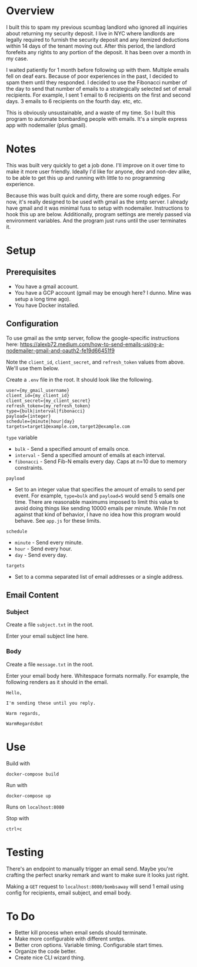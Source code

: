 # Overview
I built this to spam my previous scumbag landlord who ignored all inquiries about returning my security deposit.
I live in NYC where landlords are legally required to furnish the security deposit and any itemized deductions 
within 14 days of the tenant moving out. After this period, the landlord forefeits any rights to any portion of 
the deposit. It has been over a month in my case.

I waited patiently for 1 month before following up with them. Multiple emails fell on deaf ears. Because of poor experiences in the past, I decided to spam them until they responded. I decided to use the Fibonacci number of the day to send that number of emails to a strategically selected set of email recipients. For example, I sent 1 email to 6 recipients on the first and second days. 3 emails to 6 recipients on the fourth day. etc, etc.

This is obviously unsustainable, and a waste of my time. So I built this program to automate bombarding people with emails. It's a simple express app with nodemailer (plus gmail).

# Notes
This was built very quickly to get a job done. I'll improve on it over time to make it more user friendly. Ideally I'd like for anyone, dev and non-dev alike, to be able to get this up and running with little to no programming experience.

Because this was built quick and dirty, there are some rough edges. For now, it's really designed to be used with gmail as the smtp server. I already have gmail and it was minimal fuss to setup with nodemailer. Instructions to hook this up are below. Additionally, program settings are merely passed via environment variables. And the program just runs until the user terminates it.

# Setup
## Prerequisites
- You have a gmail account.
- You have a GCP account (gmail may be enough here? I dunno. Mine was setup a long time ago).
- You have Docker installed.

## Configuration
To use gmail as the smtp server, follow the google-specific instructions here: https://alexb72.medium.com/how-to-send-emails-using-a-nodemailer-gmail-and-oauth2-fe19d66451f9

Note the `client_id`, `client_secret`, and `refresh_token` values from above. We'll use them below.

Create a `.env` file in the root. It should look like the following.
```
user={my_gmail_username}
client_id={my_client_id}
client_secret={my_client_secret}
refresh_token={my_refresh_token}
type={bulk|interval|fibonacci}
payload={integer}
schedule={minute|hour|day}
targets=target1@example.com,target2@example.com
```

`type` variable
- `bulk` - Send a specified amount of emails once.
- `interval` - Send a specified amount of emails at each interval.
- `fibonacci` - Send Fib-N emails every day. Caps at n=10 due to memory constraints.

`payload`
- Set to an integer value that specifies the amount of emails to send per event. For example, `type=bulk` and `payload=5` would send 5 emails one time. There are reasonable maximums imposed to limit this value to avoid doing things like sending 10000 emails per minute. While I'm not against that kind of behavior, I have no idea how this program would behave. See `app.js` for these limits.

`schedule`
 - `minute` - Send every minute.
 - `hour` - Send every hour.
 - `day` - Send every day.

`targets`
- Set to a comma separated list of email addresses or a single address.

## Email Content
### Subject
Create a file `subject.txt` in the root.

Enter your email subject line here.

### Body
Create a file `message.txt` in the root.

Enter your email body here. Whitespace formats normally. For example, the following renders as it should in the email.
```
Hello,

I'm sending these until you reply.

Warm regards,

WarmRegardsBot
```

# Use
Build with

`docker-compose build`

Run with

`docker-compose up`

Runs on `localhost:8080`

Stop with

`ctrl+c`

# Testing
There's an endpoint to manually trigger an email send. Maybe you're crafting the perfect snarky remark and want to make sure it looks just right.

Making a `GET` request to `localhost:8080/bombsaway` will send 1 email using config for recipients, email subject, and email body.

# To Do
- Better kill process when email sends should terminate.
- Make more configurable with different smtps.
- Better cron options. Variable timing. Configurable start times.
- Organize the code better.
- Create nice CLI wizard thing.
